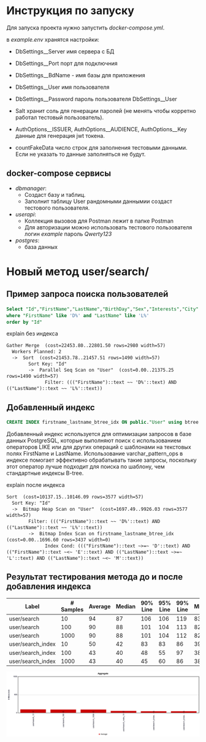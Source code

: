 # Инструкция по запуску

Для запуска проекта нужно запустить *docker-compose.yml*.

в *example.env* хранятся настройки:

- DbSettings__Server имя сервера с БД
- DbSettings__Port порт для подключния
- DbSettings__BdName - имя базы для приложения
- DbSettings__User имя пользователя
- DbSettings__Password пароль пользователя DbSettings__User

- Salt хранит соль для генерации паролей (не менять чтобы корретно работал тестовый пользователь).
- AuthOptions__ISSUER, AuthOptions__AUDIENCE, AuthOptions__Key данные для генерация jwt токена.

- countFakeData число строк для заполнения тестовыми данными. Если не указать то данные заполняться не будут.

## docker-compose сервисы

- *dbmanager*:
	- Создаст базу и таблиц. 
	- Заполнит таблицу User рандомными даннымии создаст тестового пользователя. 
- *userapi*:
	- Коллекция вызовов для Postman лежит в папке Postman
	- Для авторизации можно использовать тестового пользователя логин *example* пароль *Qwerty123*
- *postgres*:
	- база данных



# Новый метод user/search/
## Пример запроса поиска пользователей 

```sql
Select "Id","FirstName","LastName","BirthDay","Sex","Interests","City" from "User"
where "FirstName" like 'D%' and "LastName" like 'L%'
order by "Id"
```

explain без индекса

```
Gather Merge  (cost=22453.80..22801.50 rows=2980 width=57)
  Workers Planned: 2
  ->  Sort  (cost=21453.78..21457.51 rows=1490 width=57)
        Sort Key: "Id"
        ->  Parallel Seq Scan on "User"  (cost=0.00..21375.25 rows=1490 width=57)
              Filter: ((("FirstName")::text ~~ 'D%'::text) AND (("LastName")::text ~~ 'L%'::text))
```

## Добавленный индекс

```sql
CREATE INDEX firstname_lastname_btree_idx ON public."User" using btree ("FirstName" varchar_pattern_ops,"LastName" varchar_pattern_ops) ;
```
Добавленный индекс используется для оптимизации запросов в базе данных PostgreSQL, которые выполняют поиск с использованием операторов LIKE или для других операций с шаблонами на текстовых полях FirstName и LastName.
Использование varchar_pattern_ops в индексе помогает эффективно обрабатывать такие запросы, поскольку этот оператор лучше подходит для поиска по шаблону, чем стандартные индексы B-tree.

explain после индекса

```
Sort  (cost=10137.15..10146.09 rows=3577 width=57)
  Sort Key: "Id"
  ->  Bitmap Heap Scan on "User"  (cost=1697.49..9926.03 rows=3577 width=57)
        Filter: ((("FirstName")::text ~~ 'D%'::text) AND (("LastName")::text ~~ 'L%'::text))
        ->  Bitmap Index Scan on firstname_lastname_btree_idx  (cost=0.00..1696.60 rows=3437 width=0)
              Index Cond: ((("FirstName")::text ~>=~ 'D'::text) AND (("FirstName")::text ~<~ 'E'::text) AND (("LastName")::text ~>=~ 'L'::text) AND (("LastName")::text ~<~ 'M'::text))
```
## Результат тестирования метода  до и после добавления индекса

|Label                 |# Samples|Average|Median|90% Line|95% Line|99% Line|Min|Max|Throughput|Received KB/sec|Sent KB/sec|
|----------------------|---------|-------|------|--------|--------|--------|---|---|----------|---------------|-----------|
|user/search        |10       |94     |87    |106     |106     |119     |83 |119|10.61571  |6020.17        |1.59       |
|user/search       |100      |90     |88    |101     |104     |113     |82 |130|11.07420  |6280.17        |1.65       |
|user/search      |1000     |90     |88    |101     |104     |112     |82 |199|11.01188  |6244.83        |1.65       |
|user/search_index  |10       |50     |42    |83      |83      |86      |39 |86 |19.80198  |11229.70       |2.96       |
|user/search_index |100      |43     |40    |48      |55      |97      |38 |125|23.03617  |13063.80       |3.44       |
|user/search_index|1000     |43     |40    |45      |60      |86      |38 |317|22.74692  |12899.77       |3.40       |

![Средния скорость ответа api](https://github.com/ROLOBOOK/HighloadArchitectHomeOne/blob/main/Test_apiresult_graf.png?raw=true)